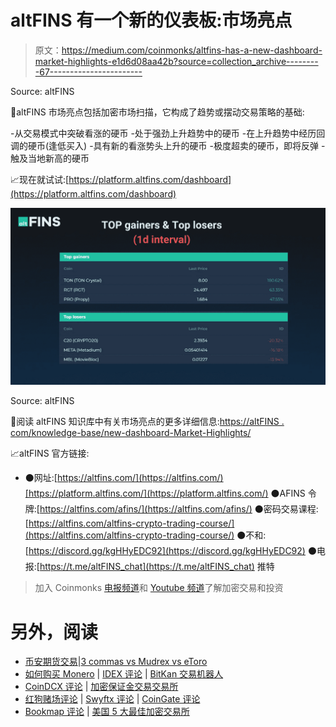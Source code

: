 # altFINS 有一个新的仪表板:市场亮点

> 原文：<https://medium.com/coinmonks/altfins-has-a-new-dashboard-market-highlights-e1d6d08aa42b?source=collection_archive---------67----------------------->

Source: altFINS

🚀altFINS 市场亮点包括加密市场扫描，它构成了趋势或摆动交易策略的基础:

-从交易模式中突破看涨的硬币
-处于强劲上升趋势中的硬币
-在上升趋势中经历回调的硬币(逢低买入)
-具有新的看涨势头上升的硬币
-极度超卖的硬币，即将反弹
-触及当地新高的硬币

📈现在就试试:[https://platform.altfins.com/dashboard](https://platform.altfins.com/dashboard)

![](img/a1e99a47467e6ea7ee1d8f0cfc3a17c6.png)

Source: altFINS

💎阅读 altFINS 知识库中有关市场亮点的更多详细信息:[https://altFINS . com/knowledge-base/new-dashboard-Market-Highlights/](https://altfins.com/knowledge-base/new-dashboard-market-highlights/)

📈altFINS 官方链接:

*   ⚫网址:[https://altfins.com/](https://altfins.com/)[https://platform.altfins.com/](https://platform.altfins.com/)
    ⚫AFINS 令牌:[https://altfins.com/afins/](https://altfins.com/afins/)
    ⚫密码交易课程:[https://altfins.com/altfins-crypto-trading-course/](https://altfins.com/altfins-crypto-trading-course/)
    ⚫不和:[https://discord.gg/kgHHyEDC92](https://discord.gg/kgHHyEDC92)
    ⚫电报:[https://t.me/altFINS_chat](https://t.me/altFINS_chat)
    推特

> 加入 Coinmonks [电报频道](https://t.me/coincodecap)和 [Youtube 频道](https://www.youtube.com/c/coinmonks/videos)了解加密交易和投资

# 另外，阅读

*   [币安期货交易](https://coincodecap.com/binance-futures-trading)|[3 commas vs Mudrex vs eToro](https://coincodecap.com/mudrex-3commas-etoro)
*   [如何购买 Monero](https://coincodecap.com/buy-monero) | [IDEX 评论](https://coincodecap.com/idex-review) | [BitKan 交易机器人](https://coincodecap.com/bitkan-trading-bot)
*   [CoinDCX 评论](/coinmonks/coindcx-review-8444db3621a2) | [加密保证金交易交易所](https://coincodecap.com/crypto-margin-trading-exchanges)
*   [红狗赌场评论](https://coincodecap.com/red-dog-casino-review) | [Swyftx 评论](https://coincodecap.com/swyftx-review) | [CoinGate 评论](https://coincodecap.com/coingate-review)
*   [Bookmap 评论](https://coincodecap.com/bookmap-review-2021-best-trading-software) | [美国 5 大最佳加密交易所](https://coincodecap.com/crypto-exchange-usa)